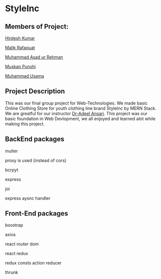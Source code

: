 # StyleInc
## Members of Project:

[Hirdesh Kumar](https://github.com/hirdeshkumar2407)

[Malik Rafaquat](https://github.com/Rafaquatmalik)

[Muhammad Asad ur Rehman](https://github.com/MARN121)

[Muskan Punshi](https://github.com/muskanpunshi)

[Muhammad Usama](https://github.com/Usama-Faisal)



## Project Description
This was our final group project for Web-Technologies. We made basic Online Clothing Store for youth clothing line brand StyleInc by MERN Stack. We are greatful for our instructor  [Dr-Adeel Ansari](https://github.com/adeelansari2785). This project was our basic foundation in Web Devlopment, we all enjoyed and learned alot while making this project.

## BackEnd packages

multer

proxy is used (instead of cors)

bcrpyt

express

joi

express aysnc handler

## Front-End packages

boostrap

axios

react router dom

react redux

redux consts action reducer

thrunk

